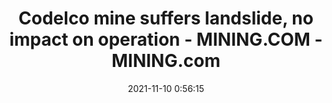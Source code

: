 ---
"title": "Codelco mine suffers landslide, no impact on operation - MINING.COM - MINING.com"
"date": "2021-11-10 0:56:15"
"feed_name": "GOOGLENEWSMINING"
"feed_website": "https://news.google.com/search?q=mining%2Bincident&hl=en-US&gl=US&ceid=US:en"
"feed_rss": "https://news.google.com/rss/search?q=mining%2Bincident&hl=en-US&gl=US&ceid=US:en"
"link": "https://www.mining.com/web/codelco-mine-suffers-landslide-no-impact-on-operation/"
"source": "{'href': 'https://www.mining.com', 'title': 'MINING.com'}"
"file": "_posts/2021-1-1-b21f34a572b849540a083be819840d539a06ed29.md"
"accident": "0"
"drilling": "0"
"dead": "0"
"injured": "0"
"arrested": "0"
"place": "unknown place"
"where": "unknown site"
"causes": "unknown"
"place_uri": "unknown place"
---